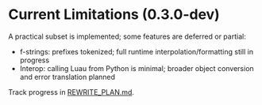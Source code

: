 # Current Limitations (0.3.0-dev)

A practical subset is implemented; some features are deferred or partial:

- f-strings: prefixes tokenized; full runtime interpolation/formatting still in progress
- Interop: calling Luau from Python is minimal; broader object conversion and error translation planned

Track progress in [REWRITE_PLAN.md](../internalDocs/REWRITE_PLAN.md).

